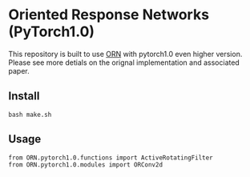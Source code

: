 # Oriented Response Networks (PyTorch1.0)

This repository is built to use [ORN](https://github.com/ZhouYanzhao/ORN) with pytorch1.0 even higher version. Please see more detials on the orignal implementation and associated paper.

## Install
`bash make.sh`

## Usage
```
from ORN.pytorch1.0.functions import ActiveRotatingFilter
from ORN.pytorch1.0.modules import ORConv2d
```